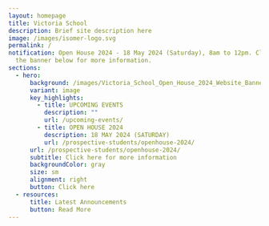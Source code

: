 ```yaml
---
layout: homepage
title: Victoria School
description: Brief site description here
image: /images/isomer-logo.svg
permalink: /
notification: Open House 2024 - 18 May 2024 (Saturday), 8am to 12pm. Click on
  the banner below for more information.
sections:
  - hero:
      background: /images/Victoria_School_Open_House_2024_Website_Banner_.jpg
      variant: image
      key_highlights:
        - title: UPCOMING EVENTS
          description: ""
          url: /upcoming-events/
        - title: OPEN HOUSE 2024
          description: 18 MAY 2024 (SATURDAY)
          url: /prospective-students/openhouse-2024/
      url: /prospective-students/openhouse-2024/
      subtitle: Click here for more information
      backgroundColor: gray
      size: sm
      alignment: right
      button: Click here
  - resources:
      title: Latest Announcements
      button: Read More
---
```

